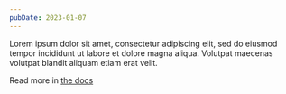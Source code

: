 ```yaml
---
pubDate: 2023-01-07
---
```


Lorem ipsum dolor sit amet, consectetur adipiscing elit, sed do eiusmod tempor incididunt ut labore et dolore magna aliqua. Volutpat maecenas volutpat blandit aliquam etiam erat velit.

Read more in [the docs](https://docs.astro.build)
